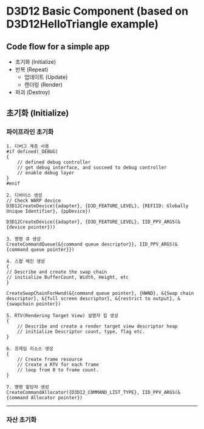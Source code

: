 # D3D12 Basic Component (based on D3D12HelloTriangle example)
## Code flow for a simple app
- 초기화 (Initialize)
- 반복 (Repeat)
    - 업데이트 (Update)
    - 렌더링 (Render)
- 파괴 (Destroy)

## 초기화 (Initialize)
### 파이프라인 초기화
```
1. 디버그 계층 사용
#if defined(_DEBUG)
{
    // defined debug controller
    // get debug interface, and succeed to debug controller
    // enable debug layer
}
#enif
```

```
2. 디바이스 생성
// Check WARP device
D3D12CreateDevice({adapter}, {D3D_FEATURE_LEVEL}, {REFIID: Globally Unique Identifier}, {ppDevice})

D3D12CreateDevice({adapter}, {D3D_FEATURE_LEVEL}, IID_PPV_ARGS(&{device pointer}))
```
```
3. 명령 큐 생성
CreateCommandQueue(&{command queue descriptor}}, IID_PPV_ARGS(&{command queue pointer}})
```
```
4. 스왑 체인 생성
{
// Describe and create the swap chain
// initialize BufferCount, Width, Height, etc
}

CreateSwapChainForHwnd(&{command queue pointer}, {HWND}, &{Swap chain descriptor}, &{full screen descriptor}, &{restrict to output}, &{swapchain pointer})
```
```
5. RTV(Rendering Target View) 설명자 힙 생성   
{
    // Describe and create a render target view descriptor heap
    // initialize Descriptor count, type, flag etc.
}
```
```
6. 프레임 리소스 생성
{
    // Create frame resource
    // Create a RTV for each frame 
    // loop from 0 to frame count. 
}
```
```
7. 명령 할당자 생성
CreateCommandAllocator({D3D12_COMMAND_LIST_TYPE}, IID_PPV_ARGS(&{command Allocator pointer})
```
-----------
### 자산 초기화